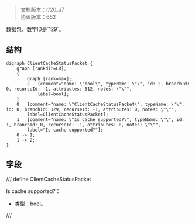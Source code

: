 # <!-- md:samp ClientCacheStatusPacket -->

> 文档版本：r/20_u7<br/>协议版本：662

<!-- md:samp ClientCacheStatusPacket -->数据包，数字ID是`129`。

## 结构

```viz
digraph ClientCacheStatusPacket {
	graph [rankdir=LR];
	{
		graph [rank=max];
		2	[comment="name: \"bool\", typeName: \"\", id: 2, branchId: 0, recurseId: -1, attributes: 512, notes: \"\"",
			label=bool];
	}
	0	[comment="name: \"ClientCacheStatusPacket\", typeName: \"\", id: 0, branchId: 129, recurseId: -1, attributes: 0, notes: \"\"",
		label=ClientCacheStatusPacket];
	1	[comment="name: \"Is cache supported?\", typeName: \"\", id: 1, branchId: 0, recurseId: -1, attributes: 0, notes: \"\"",
		label="Is cache supported?"];
	0 -> 1;
	1 -> 2;
}

```

## 字段

/// define
ClientCacheStatusPacket

Is cache supported?：<!-- md:samp bool -->

- 类型：bool。


///
